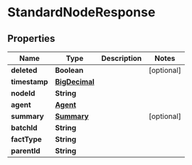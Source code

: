 
# StandardNodeResponse

## Properties
Name | Type | Description | Notes
------------ | ------------- | ------------- | -------------
**deleted** | **Boolean** |  |  [optional]
**timestamp** | [**BigDecimal**](BigDecimal.md) |  | 
**nodeId** | **String** |  | 
**agent** | [**Agent**](Agent.md) |  | 
**summary** | [**Summary**](Summary.md) |  |  [optional]
**batchId** | **String** |  | 
**factType** | **String** |  | 
**parentId** | **String** |  | 



